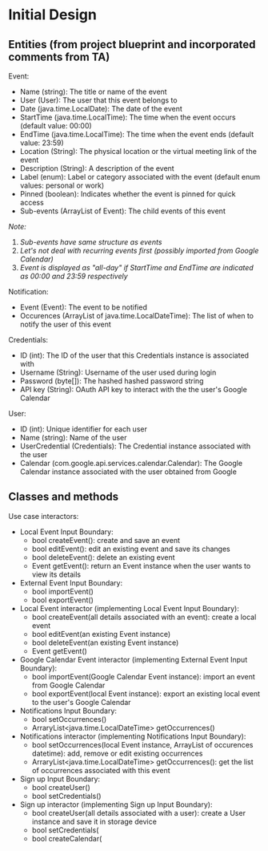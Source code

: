 # Initial Design
## Entities (from project blueprint and incorporated comments from TA)
Event: 
- Name (string): The title or name of the event
- User (User): The user that this event belongs to
- Date (java.time.LocalDate): The date of the event
- StartTime (java.time.LocalTime): The time when the event occurs (default value: 00:00)
- EndTime (java.time.LocalTime): The time when the event ends (default value: 23:59)
- Location (String): The physical location or the virtual meeting link of the event
- Description (String): A description of the event
- Label (enum): Label or category associated with the event (default enum values: personal or work)
- Pinned (boolean): Indicates whether the event is pinned for quick access
- Sub-events (ArrayList of Event): The child events of this event

*Note:* 
1) *Sub-events have same structure as events*
2) *Let's not deal with recurring events first (possibly imported from Google Calendar)*
3) *Event is displayed as "all-day" if StartTime and EndTime are indicated as 00:00 and 23:59 respectively*

Notification:
- Event (Event): The event to be notified
- Occurences (ArrayList of java.time.LocalDateTime): The list of when to notify the user of this event

Credentials:
- ID (int): The ID of the user that this Credentials instance is associated with
- Username (String): Username of the user used during login
- Password (byte[]): The hashed hashed password string
- API key (String): OAuth API key to interact with the the user's Google Calendar

User:
- ID (int): Unique identifier for each user
- Name (string): Name of the user 
- UserCredential (Credentials): The Credential instance associated with the user
- Calendar (com.google.api.services.calendar.Calendar): The Google Calendar instance associated with the user obtained from Google

## Classes and methods
Use case interactors:
- Local Event Input Boundary:
  - bool createEvent(): create and save an event
  - bool editEvent(): edit an existing event and save its changes
  - bool deleteEvent(): delete an existing event
  - Event getEvent(): return an Event instance when the user wants to view its details
- External Event Input Boundary:
  - bool importEvent()
  - bool exportEvent()
- Local Event interactor (implementing Local Event Input Boundary):
  - bool createEvent(all details associated with an event): create a local event
  - bool editEvent(an existing Event instance)
  - bool deleteEvent(an existing Event instance)
  - Event getEvent()
- Google Calendar Event interactor (implementing External Event Input Boundary):
  - bool importEvent(Google Calendar Event instance): import an event from Google Calendar
  - bool exportEvent(local Event instance): export an existing local event to the user's Google Calendar
- Notifications Input Boundary:
  - bool setOccurrences()
  - ArraryList<java.time.LocalDateTime> getOccurrences()
- Notifications interactor (implementing Notifications Input Boundary):
  - bool setOccurrences(local Event instance, ArrayList of occurences datetime): add, remove or edit existing occurrences
  - ArraryList<java.time.LocalDateTime> getOccurrences(): get the list of occurrences associated with this event
- Sign up Input Boundary:
  - bool createUser()
  - bool setCredentials()
- Sign up interactor (implementing Sign up Input Boundary):
  - bool createUser(all details associated with a user): create a User instance and save it in storage device
  - bool setCredentials(
  - bool createCalendar(
